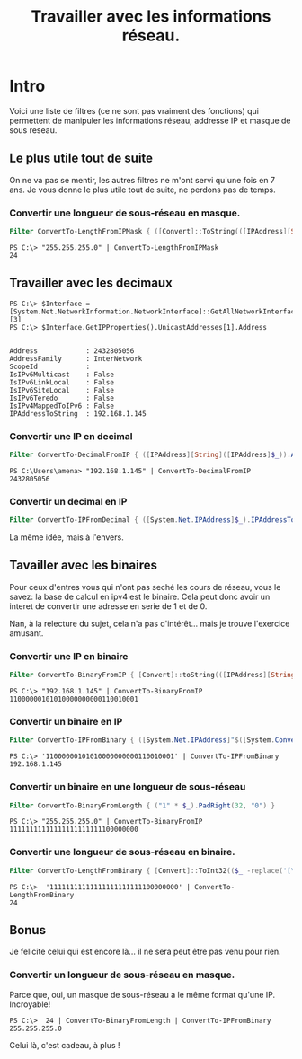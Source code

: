 ﻿---
title:  "Travailler avec les informations réseau."
category: Powershell
tags: 
  - Powershell
  - Tips
  - Réseau
  - Filtre
  - Conversion
toc: true
---

# Intro

Voici une liste de filtres (ce ne sont pas vraiment des fonctions) qui permettent de manipuler les informations réseau; addresse IP et masque de sous reseau.

## Le plus utile tout de suite

On ne va pas se mentir, les autres filtres ne m'ont servi qu'une fois en 7 ans.
Je vous donne le plus utile tout de suite, ne perdons pas de temps.

### Convertir une longueur de sous-réseau en masque.

```powershell
Filter ConvertTo-LengthFromIPMask { ([Convert]::ToString(([IPAddress][String]([IPAddress]$_).Address).Address,2) -replace '[\s0]' ).Length }
```

```
PS C:\> "255.255.255.0" | ConvertTo-LengthFromIPMask
24
```

## Travailler avec les decimaux

```
PS C:\> $Interface = [System.Net.NetworkInformation.NetworkInterface]::GetAllNetworkInterfaces()[3]
PS C:\> $Interface.GetIPProperties().UnicastAddresses[1].Address


Address            : 2432805056
AddressFamily      : InterNetwork
ScopeId            :
IsIPv6Multicast    : False
IsIPv6LinkLocal    : False
IsIPv6SiteLocal    : False
IsIPv6Teredo       : False
IsIPv4MappedToIPv6 : False
IPAddressToString  : 192.168.1.145
```

### Convertir une IP en decimal
```powershell
Filter ConvertTo-DecimalFromIP { ([IPAddress][String]([IPAddress]$_)).Address }
```

```
PS C:\Users\amena> "192.168.1.145" | ConvertTo-DecimalFromIP
2432805056
```

### Convertir un decimal en IP

```powershell
Filter ConvertTo-IPFromDecimal { ([System.Net.IPAddress]$_).IPAddressToString }
```

La même idée, mais à l'envers.

## Tavailler avec les binaires

Pour ceux d'entres vous qui n'ont pas seché les cours de réseau, vous le savez: la base de calcul en ipv4 est le binaire.
Cela peut donc avoir un interet de convertir une adresse en serie de 1 et de 0.

Nan, à la relecture du sujet, cela n'a pas d'intérêt... mais je trouve l'exercice amusant.

### Convertir une IP en binaire

```powershell
Filter ConvertTo-BinaryFromIP { [Convert]::toString(([IPAddress][String]([IPAddress]$_).Address).Address,2) }
```

```
PS C:\> "192.168.1.145" | ConvertTo-BinaryFromIP
11000000101010000000000110010001
```

### Convertir un binaire en IP

```powershell
Filter ConvertTo-IPFromBinary { ([System.Net.IPAddress]"$([System.Convert]::ToInt64($_,2))").IPAddressToString }
```

```
PS C:\> '11000000101010000000000110010001' | ConvertTo-IPFromBinary
192.168.1.145
```

### Convertir un binaire en une longueur de sous-réseau

```powershell
Filter ConvertTo-BinaryFromLength { ("1" * $_).PadRight(32, "0") }
```

```
PS C:\> "255.255.255.0" | ConvertTo-BinaryFromIP
11111111111111111111111100000000
```

### Convertir une longueur de sous-réseau en binaire.

```powershell
Filter ConvertTo-LengthFromBinary { [Convert]::ToInt32(($_ -replace('[\s0]')).Length) }
```

```
PS C:\>  '11111111111111111111111100000000' | ConvertTo-LengthFromBinary 
24
```

## Bonus

Je felicite celui qui est encore là... il ne sera peut être pas venu pour rien.

### Convertir un longueur de sous-réseau en masque.

Parce que, oui, un masque de sous-réseau a le même format qu'une IP. Incroyable!

```
PS C:\>  24 | ConvertTo-BinaryFromLength | ConvertTo-IPFromBinary 
255.255.255.0
```

Celui là, c'est cadeau, à plus !